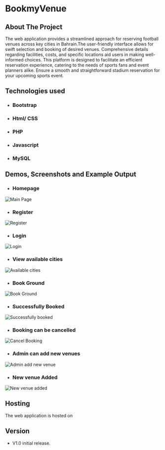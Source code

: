 
# BookmyVenue

## About The Project
The web application provides a streamlined approach for reserving football venues across key cities in Bahrain.The user-friendly interface allows for swift selection and booking of desired venues. Comprehensive details regarding facilities, costs, and specific locations aid users in making well-informed choices. This platform is designed to facilitate an efficient reservation experience, catering to the needs of sports fans and event planners alike. Ensure a smooth and straightforward stadium reservation for your upcoming sports event.

## Technologies used
* ### Bootstrap
* ### Html/ CSS
* ### PHP
* ### Javascript
* ### MySQL

## Demos, Screenshots and Example Output
* ### Homepage
![Main Page](Demo/homepage.jpeg)
* ### Register
![Register](Demo/register.jpeg)
* ### Login
![Login](Demo/login.jpeg)
* ### View available cities
![Available cities](Demo/View%20cities.jpeg)
* ### Book Ground
![Book Ground](Demo/Choose%20date%20and%20time.jpeg)
* ### Successfully Booked
![Successfully booked](Demo/Booked.jpeg)
* ### Booking can be cancelled
![Cancel Booking](Demo/cancel%20booking.PNG)
* ### Admin can add new venues 
![Admin add new venue](Demo/Admin%20add%20new%20ground.jpeg)
* ### New venue Added
![New venue added](Demo/New%20ground%20added.jpeg)

## Hosting

The web application is hosted on 
## Version
* V1.0 
    initial release.